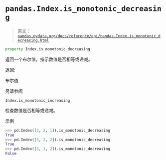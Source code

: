 # `pandas.Index.is_monotonic_decreasing`

> 原文：[`pandas.pydata.org/docs/reference/api/pandas.Index.is_monotonic_decreasing.html`](https://pandas.pydata.org/docs/reference/api/pandas.Index.is_monotonic_decreasing.html)

```py
property Index.is_monotonic_decreasing
```

返回一个布尔值，指示数值是否相等或递减。

返回:

布尔值

另请参阅

`Index.is_monotonic_increasing`

检查数值是否相等或递减。

示例

```py
>>> pd.Index([3, 2, 1]).is_monotonic_decreasing
True
>>> pd.Index([3, 2, 2]).is_monotonic_decreasing
True
>>> pd.Index([3, 1, 2]).is_monotonic_decreasing
False 
```
